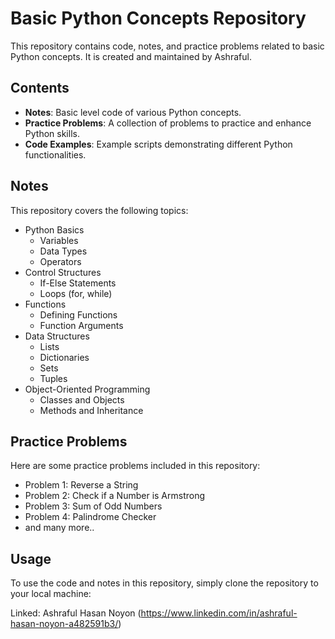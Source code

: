 # Basic Python Concepts Repository

This repository contains code, notes, and practice problems related to basic Python concepts. It is created and maintained by Ashraful.

## Contents

- **Notes**: Basic level code of various Python concepts.
- **Practice Problems**: A collection of problems to practice and enhance Python skills.
- **Code Examples**: Example scripts demonstrating different Python functionalities.

## Notes

This repository covers the following topics:
- Python Basics
  - Variables
  - Data Types
  - Operators
- Control Structures
  - If-Else Statements
  - Loops (for, while)
- Functions
  - Defining Functions
  - Function Arguments
- Data Structures
  - Lists
  - Dictionaries
  - Sets
  - Tuples
- Object-Oriented Programming
  - Classes and Objects
  - Methods and Inheritance

## Practice Problems

Here are some practice problems included in this repository:
- Problem 1: Reverse a String
- Problem 2: Check if a Number is Armstrong
- Problem 3: Sum of Odd Numbers
- Problem 4: Palindrome Checker
- and many more..

## Usage

To use the code and notes in this repository, simply clone the repository to your local machine:

Linked: Ashraful Hasan Noyon (https://www.linkedin.com/in/ashraful-hasan-noyon-a482591b3/)
